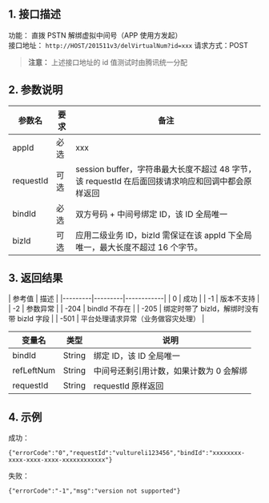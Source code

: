 ## 1. 接口描述

功能： 直拨 PSTN 解绑虚拟中间号（APP 使用方发起）    
接口地址： `http://HOST/201511v3/delVirtualNum?id=xxx` 
请求方式：POST  

>**注意：**
>上述接口地址的 id 值测试时由腾讯统一分配

## 2. 参数说明 
| 参数名 | 要求 | 备注 | 
|---------|---------|------------|
| appId | 必选 | xxx | 
| requestId | 可选 | session buffer，字符串最大长度不超过 48 字节，该 requestId 在后面回拨请求响应和回调中都会原样返回 | 
| bindId | 必选 | 双方号码 + 中间号绑定 ID，该 ID 全局唯一 | 
| bizId | 可选 | 应用二级业务 ID，bizId 需保证在该 appId 下全局唯一，最大长度不超过 16 个字节。 | 

## 3. 返回结果
| 参考值 | 描述 | 
|---------|---------|------------|
| 0 | 成功 | 
| -1 | 版本不支持 | 
| -2 | 参数异常 | 
| -204 | bindId 不存在 | 
| -205 | 绑定时带了 bizId，解绑时没有带 bizId 字段 | 
| -501 | 平台处理请求异常（业务做容灾处理） | 

| 变量名 | 类型 | 说明 | 
|---------|---------|------------|
| bindId | String | 绑定 ID，该 ID 全局唯一 | 
| refLeftNum | String | 中间号还剩引用计数，如果计数为 0 会解绑 | 
| requestId | String | requestId 原样返回 | 

## 4. 示例

成功： 
```
{"errorCode":"0","requestId":"vultureli123456","bindId":"xxxxxxxx-xxxx-xxxx-xxxx-xxxxxxxxxxxx"}
```


失败： 
```
{"errorCode":"-1","msg":"version not supported"}
```

